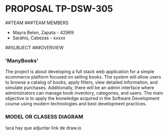 # PROPOSAL TP-DSW-305

##TEAM
###TEAM MEMBERS
* Mayra Belen, Zapata - 42969
* Sarahis, Cabezas - xxxxx

##SUBJECT
###OVERVIEW

### 'ManyBooks'

The project is about developing a full stack web application for a simple ecommerce platform focused on selling books. The system will allow users to browse a catalog of books, apply filters, view detailed information, and simulate purchases. Additionally, there will be an admin interface where administrators can manage book inventory, categories, and users. The main objective is to apply the knowledge acquired in the Software Development course using modern technologies and best development practices.

### MODEL OR CLASESS DIAGRAM
!aca hay que adjuntar link de draw.io


